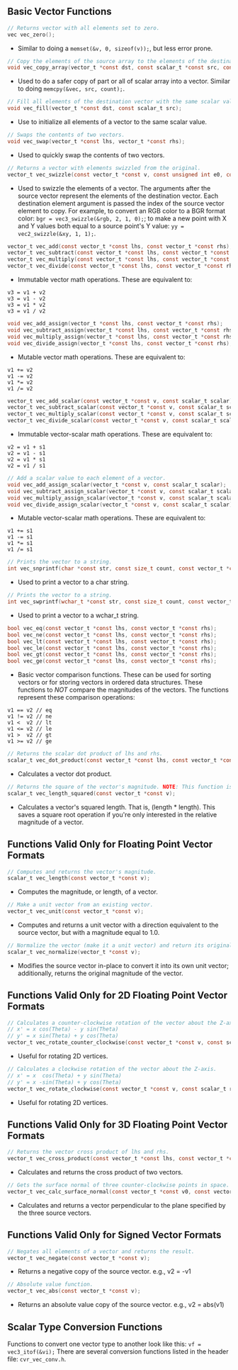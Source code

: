 Basic Vector Functions
----------------------

```C
// Returns vector with all elements set to zero.
vec vec_zero();
```
- Similar to doing a `memset(&v, 0, sizeof(v));`, but less error prone.

```C
// Copy the elements of the source array to the elements of the destination vector and zero any remaining elements.
void vec_copy_array(vector_t *const dst, const scalar_t *const src, const size_t count);
```
- Used to do a safer copy of part or all of scalar array into a vector. Similar to doing `memcpy(&vec, src, count);`.

```C
// Fill all elements of the destination vector with the same scalar value.
void vec_fill(vector_t *const dst, const scalar_t src);
```
- Use to initialize all elements of a vector to the same scalar value.

```C
// Swaps the contents of two vectors.
void vec_swap(vector_t *const lhs, vector_t *const rhs);
```
- Used to quickly swap the contents of two vectors.

```C
// Returns a vector with elements swizzled from the original.
vector_t vec_swizzle(const vector_t *const v, const unsigned int e0, const unsigned int e1, ...);
```
- Used to swizzle the elements of a vector. The arguments after the source vector represent the elements of the destination vector. Each destination element argument is passed the index of the source vector element to copy. For example, to convert an RGB color to a BGR format color: `bgr = vec3_swizzle(&rgb, 2, 1, 0);`; to make a new point with X and Y values both equal to a source point's Y value: `yy = vec2_swizzle(&xy, 1, 1);`.

```C
vector_t vec_add(const vector_t *const lhs, const vector_t *const rhs);
vector_t vec_subtract(const vector_t *const lhs, const vector_t *const rhs);
vector_t vec_multiply(const vector_t *const lhs, const vector_t *const rhs);
vector_t vec_divide(const vector_t *const lhs, const vector_t *const rhs);
```
- Immutable vector math operations. These are equivalent to:

```
v3 = v1 + v2
v3 = v1 - v2
v3 = v1 * v2
v3 = v1 / v2
```

```C
void vec_add_assign(vector_t *const lhs, const vector_t *const rhs);
void vec_subtract_assign(vector_t *const lhs, const vector_t *const rhs);
void vec_multiply_assign(vector_t *const lhs, const vector_t *const rhs);
void vec_divide_assign(vector_t *const lhs, const vector_t *const rhs);
```
- Mutable vector math operations. These are equivalent to:

```
v1 += v2
v1 -= v2
v1 *= v2
v1 /= v2
```

```C
vector_t vec_add_scalar(const vector_t *const v, const scalar_t scalar);
vector_t vec_subtract_scalar(const vector_t *const v, const scalar_t scalar);
vector_t vec_multiply_scalar(const vector_t *const v, const scalar_t scalar);
vector_t vec_divide_scalar(const vector_t *const v, const scalar_t scalar);
```
- Immutable vector-scalar math operations. These are equivalent to:

```
v2 = v1 + s1
v2 = v1 - s1
v2 = v1 * s1
v2 = v1 / s1
```

```C
// Add a scalar value to each element of a vector.
void vec_add_assign_scalar(vector_t *const v, const scalar_t scalar);
void vec_subtract_assign_scalar(vector_t *const v, const scalar_t scalar);
void vec_multiply_assign_scalar(vector_t *const v, const scalar_t scalar);
void vec_divide_assign_scalar(vector_t *const v, const scalar_t scalar);
```
- Mutable vector-scalar math operations. These are equivalent to:

```
v1 += s1
v1 -= s1
v1 *= s1
v1 /= s1
```

```C
// Prints the vector to a string.
int vec_snprintf(char *const str, const size_t count, const vector_t *const v);
```
- Used to print a vector to a char string.

```C
// Prints the vector to a string.
int vec_swprintf(wchar_t *const str, const size_t count, const vector_t *const v);
```
- Used to print a vector to a wchar_t string.

```C
bool vec_eq(const vector_t *const lhs, const vector_t *const rhs);
bool vec_ne(const vector_t *const lhs, const vector_t *const rhs);
bool vec_lt(const vector_t *const lhs, const vector_t *const rhs);
bool vec_le(const vector_t *const lhs, const vector_t *const rhs);
bool vec_gt(const vector_t *const lhs, const vector_t *const rhs);
bool vec_ge(const vector_t *const lhs, const vector_t *const rhs);
```
- Basic vector comparison functions. These can be used for sorting vectors or for storing vectors in ordered data structures. These functions to *NOT* compare the magnitudes of the vectors. The functions represent these comparison operations:

```
v1 == v2 // eq
v1 != v2 // ne
v1 <  v2 // lt
v1 <= v2 // le
v1 >  v2 // gt
v1 >= v2 // ge
```

```C
// Returns the scalar dot product of lhs and rhs.
scalar_t vec_dot_product(const vector_t *const lhs, const vector_t *const rhs);
```
- Calculates a vector dot product.

```C
// Returns the square of the vector's magnitude. NOTE: This function is faster than vec_length() if you only care about relative magnitude.
scalar_t vec_length_squared(const vector_t *const v);
```
- Calculates a vector's squared length. That is, (length * length). This saves a square root operation if you're only interested in the relative magnitude of a vector.

Functions Valid Only for Floating Point Vector Formats
------------------------------------------------------

```C
// Computes and returns the vector's magnitude.
scalar_t vec_length(const vector_t *const v);
```
- Computes the magnitude, or length, of a vector.

```C
// Make a unit vector from an existing vector.
vector_t vec_unit(const vector_t *const v);
```
- Computes and returns a unit vector with a direction equivalent to the source vector, but with a magnitude equal to 1.0.

```C
// Normalize the vector (make it a unit vector) and return its original length.
scalar_t vec_normalize(vector_t *const v);
```
- Modifies the source vector in-place to convert it into its own unit vector; additionally, returns the original magnitude of the vector.

Functions Valid Only for 2D Floating Point Vector Formats
---------------------------------------------------------

```C
// Calculates a counter-clockwise rotation of the vector about the Z-axis.
// x' = x cos(Theta) - y sin(Theta)
// y' = x sin(Theta) + y cos(Theta)
vector_t vec_rotate_counter_clockwise(const vector_t *const v, const scalar_t radians);
```
- Useful for rotating 2D vertices.

```C
// Calculates a clockwise rotation of the vector about the Z-axis.
// x' = x  cos(Theta) + y sin(Theta)
// y' = x -sin(Theta) + y cos(Theta)
vector_t vec_rotate_clockwise(const vector_t *const v, const scalar_t radians);
```
- Useful for rotating 2D vertices.

Functions Valid Only for 3D Floating Point Vector Formats
---------------------------------------------------------

```C
// Returns the vector cross product of lhs and rhs.
vector_t vec_cross_product(const vector_t *const lhs, const vector_t *const rhs);
```
- Calculates and returns the cross product of two vectors.

```C
// Gets the surface normal of three counter-clockwise points in space. 
vector_t vec_calc_surface_normal(const vector_t *const v0, const vector_t *const v1, const vector_t *const v2);
```
- Calculates and returns a vector perpendicular to the plane specified by the three source vectors.

Functions Valid Only for Signed Vector Formats
----------------------------------------------

```C
// Negates all elements of a vector and returns the result.
vector_t vec_negate(const vector_t *const v);
```
- Returns a negative copy of the source vector. e.g., v2 = -v1

```C
// Absolute value function.
vector_t vec_abs(const vector_t *const v);
```
- Returns an absolute value copy of the source vector. e.g., v2 = abs(v1)

Scalar Type Conversion Functions
--------------------------------

Functions to convert one vector type to another look like this: `vf = vec3_itof(&vi);` There are several conversion functions listed in the header file: `cvr_vec_conv.h`.
